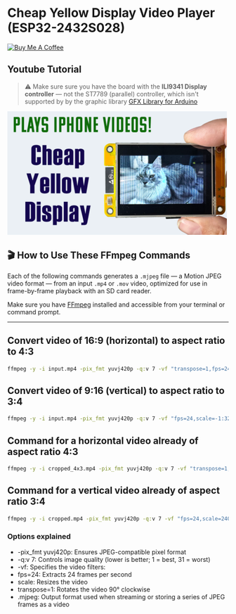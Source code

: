 # Cheap Yellow Display Video Player (ESP32-2432S028)

<a href="https://www.buymeacoffee.com/thelastoutpostworkshop" target="_blank">
<img src="https://www.buymeacoffee.com/assets/img/custom_images/orange_img.png" alt="Buy Me A Coffee">
</a>

## Youtube Tutorial
>⚠️ Make sure sure you have the board with the **ILI9341 Display controller** — not the ST7789 (parallel) controller, which isn't supported by by the graphic library [GFX Library for Arduino](https://github.com/moononournation/Arduino_GFX)

[<img src="https://github.com/thelastoutpostworkshop/images/blob/main/Cheay%20Yellow%20Display-3.png" width="500">](https://youtu.be/jYcxUgxz9ks)

## 🎬 How to Use These FFmpeg Commands

Each of the following commands generates a `.mjpeg` file — a Motion JPEG video format — from an input `.mp4` or `.mov` video, optimized for use in frame-by-frame playback with an SD card reader.

Make sure you have [FFmpeg](https://ffmpeg.org/download.html) installed and accessible from your terminal or command prompt.

---

## Convert video of 16:9 (horizontal) to aspect ratio to 4:3
```cmd
ffmpeg -y -i input.mp4 -pix_fmt yuvj420p -q:v 7 -vf "transpose=1,fps=24,scale=-1:320:flags=lanczos" output.mjpeg
```

## Convert video of 9:16 (vertical) to aspect ratio to 3:4
```cmd
ffmpeg -y -i input.mp4 -pix_fmt yuvj420p -q:v 7 -vf "fps=24,scale=-1:320:flags=lanczos" output.mjpeg
```
## Command for a horizontal video already of aspect ratio 4:3
```cmd
ffmpeg -y -i cropped_4x3.mp4 -pix_fmt yuvj420p -q:v 7 -vf "transpose=1,fps=24,scale=240:320:flags=lanczos" final_240x320.mjpeg
```

## Command for a vertical video already of aspect ratio 3:4
```cmd
ffmpeg -y -i cropped.mp4 -pix_fmt yuvj420p -q:v 7 -vf "fps=24,scale=240:320:flags=lanczos" scaled.mjpeg
```

### Options explained
- -pix_fmt yuvj420p: Ensures JPEG-compatible pixel format
- -q:v 7: Controls image quality (lower is better; 1 = best, 31 = worst)
- -vf: Specifies the video filters:
- fps=24: Extracts 24 frames per second
- scale: Resizes the video
- transpose=1: Rotates the video 90° clockwise
- .mjpeg: Output format used when streaming or storing a series of JPEG frames as a video